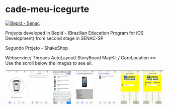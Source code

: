 cade-meu-icegurte
=================

[![Bepid - Senac](https://raw.github.com/ezefranca/bepid-senac-sp/master/Segundo%20projeto/logo.png)](https://github.com/ezefranca/bepid-senac-sp) 


Projects developed in Bepid - (Brazilian Education Program for iOS Development) from second stage in SENAC-SP

Segundo Projeto - ShakeShop

<tr>Webservice/ Threads</tr>
<tr>AutoLayout/ StoryBoard</tr>
<tr>MapKit / CoreLocation</tr>
==
Use the scroll below the images to see all.

![Tela 1](https://raw.githubusercontent.com/ezefranca/bepid-senac-sp/master/Segundo%20projeto/SCREENSHOOTS/iOS%20Simulator%20Screen%20shot%2023.03.2014%2014.09.45.png)|![Tela 2](https://raw.githubusercontent.com/ezefranca/bepid-senac-sp/master/Segundo%20projeto/SCREENSHOOTS/iOS%20Simulator%20Screen%20shot%2023.03.2014%2014.09.56.png)|![Tela3](https://raw.githubusercontent.com/ezefranca/bepid-senac-sp/master/Segundo%20projeto/SCREENSHOOTS/iOS%20Simulator%20Screen%20shot%2023.03.2014%2014.10.11.png)|![Tela4](https://raw.githubusercontent.com/ezefranca/bepid-senac-sp/master/Segundo%20projeto/SCREENSHOOTS/iOS%20Simulator%20Screen%20shot%2023.03.2014%2014.10.17.png)|![Tela5](https://raw.githubusercontent.com/ezefranca/bepid-senac-sp/master/Segundo%20projeto/SCREENSHOOTS/iOS%20Simulator%20Screen%20shot%2023.03.2014%2014.10.32.png)|![Tela6](https://raw.githubusercontent.com/ezefranca/bepid-senac-sp/master/Segundo%20projeto/SCREENSHOOTS/iOS%20Simulator%20Screen%20shot%2023.03.2014%2014.10.52.png)|![Tela7](https://raw.githubusercontent.com/ezefranca/bepid-senac-sp/master/Segundo%20projeto/SCREENSHOOTS/iOS%20Simulator%20Screen%20shot%2023.03.2014%2014.10.56.png)|
--- | --- | --- | --- | --- | --- | ---
